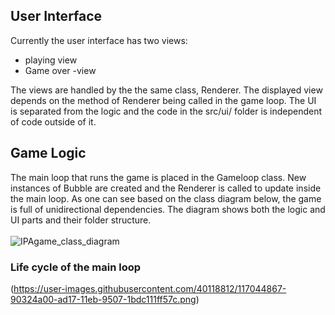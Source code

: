 ## User Interface

Currently the user interface has two views:
- playing view
- Game over -view

The views are handled by the the same class, Renderer. The displayed view depends on the method of Renderer being called in the game loop.
The UI is separated from the logic and the code in the src/ui/ folder is independent of code outside of it.

## Game Logic

The main loop that runs the game is placed in the Gameloop class. New instances of Bubble are created and the Renderer is called to update inside the main loop.
As one can see based on the class diagram below, the game is full of unidirectional dependencies. The diagram shows both the logic and UI parts and their folder structure.<br><br>
![IPAgame_class_diagram](https://user-images.githubusercontent.com/40118812/117043838-66c4ee80-ad16-11eb-9aaf-591023a523bd.jpg)

### Life cycle of the main loop
(https://user-images.githubusercontent.com/40118812/117044867-90324a00-ad17-11eb-9507-1bdc111ff57c.png)
